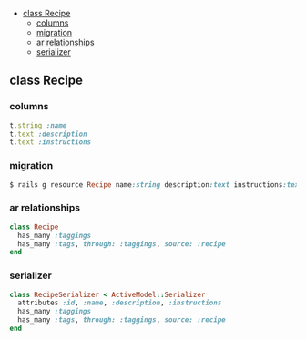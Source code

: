 <!-- START doctoc generated TOC please keep comment here to allow auto update -->
<!-- DON'T EDIT THIS SECTION, INSTEAD RE-RUN doctoc TO UPDATE -->


- [class Recipe](#class-recipe)
  - [columns](#columns)
  - [migration](#migration)
  - [ar relationships](#ar-relationships)
  - [serializer](#serializer)

<!-- END doctoc generated TOC please keep comment here to allow auto update -->

## class Recipe

### columns

```ruby
t.string :name
t.text :description
t.text :instructions
```

### migration

```ruby
$ rails g resource Recipe name:string description:text instructions:text
```

### ar relationships

```ruby
class Recipe
  has_many :taggings
  has_many :tags, through: :taggings, source: :recipe
end
```

### serializer

```ruby
class RecipeSerializer < ActiveModel::Serializer
  attributes :id, :name, :description, :instructions
  has_many :taggings
  has_many :tags, through: :taggings, source: :recipe
end
```
